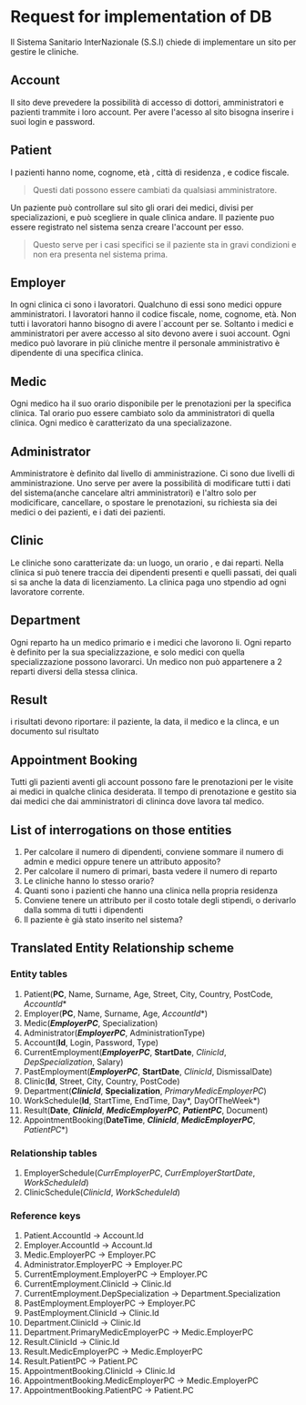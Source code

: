 ﻿# Request for implementation of DB

Il Sistema Sanitario InterNazionale (S.S.I) chiede di implementare un sito per gestire le cliniche.

## Account

Il sito deve prevedere la possibilità di accesso di dottori, amministratori e pazienti trammite i loro account.
Per avere l'acesso al sito bisogna inserire i suoi login e password.

## Patient

I pazienti hanno nome, cognome, età , città di residenza , e codice fiscale.
> Questi dati possono essere cambiati da qualsiasi amministratore.

Un paziente può controllare sul sito gli orari dei medici, divisi per specializazioni, e può scegliere in quale clinica
andare.
Il paziente puo essere registrato nel sistema senza creare l'account per esso.
> Questo serve per i casi specifici se il paziente sta in gravi condizioni e non era presenta nel sistema prima.

## Employer

In ogni clinica ci sono i lavoratori.
Qualchuno di essi sono medici oppure amministratori.
I lavoratori hanno il codice fiscale, nome, cognome, età.
Non tutti i lavoratori hanno bisogno di avere l`account per se.
Soltanto i medici e amministratori per avere accesso al sito devono avere i suoi account.
Ogni medico può lavorare in più cliniche mentre il personale amministrativo è dipendente di una specifica clinica.

## Medic

Ogni medico ha il suo orario disponibile per le prenotazioni per la specifica clinica. Tal orario puo essere cambiato
solo da amministratori di quella clinica.
Ogni medico è caratterizato da una specializazone.

## Administrator

Amministratore è definito dal livello di amministrazione.
Ci sono due livelli di amministrazione. Uno serve per avere la possibilità di modificare tutti i dati del sistema(anche
cancelare altri amministratori) e
l'altro solo per modicificare, cancellare, o spostare le prenotazioni, su richiesta sia dei medici o dei pazienti, e i
dati dei pazienti.

## Clinic

Le cliniche sono caratterizate da: un luogo, un orario , e dai reparti.
Nella clinica si può tenere traccia dei dipendenti presenti e quelli passati, dei quali si sa anche la data di
licenziamento.
La clinica paga uno stpendio ad ogni lavoratore corrente.

## Department

Ogni reparto ha un medico primario e i medici che lavorono li.
Ogni reparto è definito per la sua specializzazione, e solo medici con quella specializzazione possono lavorarci.
Un medico non può appartenere a 2 reparti diversi della stessa clinica.

## Result

i risultati devono riportare: il paziente, la data, il medico e la clinca, e un documento sul risultato

## Appointment Booking

Tutti gli pazienti aventi gli account possono fare le prenotazioni per le visite ai medici in qualche clinica
desiderata.
Il tempo di prenotazione e gestito sia dai medici che dai amministratori di clininca dove lavora tal medico.

## List of interrogations on those entities

1) Per calcolare il numero di dipendenti, conviene sommare il numero di admin e medici oppure tenere un attributo
   apposito?
2) Per calcolare il numero di primari, basta vedere il numero di reparto
3) Le cliniche hanno lo stesso orario?
4) Quanti sono i pazienti che hanno una clinica nella propria residenza
5) Conviene tenere un attributo per il costo totale degli stipendi, o derivarlo dalla somma di tutti i dipendenti
6) Il paziente è già stato inserito nel sistema?

## Translated Entity Relationship scheme

### Entity tables

1. Patient(**PC**, Name, Surname, Age, Street, City, Country, PostCode, *AccountId**
2. Employer(**PC**, Name, Surname, Age, *AccountId**)
3. Medic(***EmployerPC***, Specialization)
4. Administrator(***EmployerPC***, AdministrationType)
5. Account(**Id**, Login, Password, Type)
6. CurrentEmployment(***EmployerPC***, **StartDate**, *ClinicId*, *DepSpecialization*, Salary)
7. PastEmployment(***EmployerPC***, **StartDate**, *ClinicId*, DismissalDate)
8. Clinic(**Id**, Street, City, Country, PostCode)
9. Department(***ClinicId***, **Specialization**, *PrimaryMedicEmployerPC*)
10. WorkSchedule(**Id**, StartTime, EndTime, Day*, DayOfTheWeek*)
11. Result(**Date**, ***ClinicId***, ***MedicEmployerPC***, ***PatientPC***, Document)
12. AppointmentBooking(**DateTime**, ***ClinicId***, ***MedicEmployerPC***, *PatientPC**)

### Relationship tables

1. EmployerSchedule(*CurrEmployerPC*, *CurrEmployerStartDate*, *WorkScheduleId*)
2. ClinicSchedule(*ClinicId*, *WorkScheduleId*)

### Reference keys
1. Patient.AccountId → Account.Id
2. Employer.AccountId → Account.Id
3. Medic.EmployerPC → Employer.PC
4. Administrator.EmployerPC → Employer.PC
5. CurrentEmployment.EmployerPC → Employer.PC
6. CurrentEmployment.ClinicId → Clinic.Id
7. CurrentEmployment.DepSpecialization → Department.Specialization
8. PastEmployment.EmployerPC → Employer.PC
9. PastEmployment.ClinicId → Clinic.Id
10. Department.ClinicId → Clinic.Id
11. Department.PrimaryMedicEmployerPC → Medic.EmployerPC
12. Result.ClinicId → Clinic.Id
13. Result.MedicEmployerPC → Medic.EmployerPC
14. Result.PatientPC → Patient.PC
15. AppointmentBooking.ClinicId → Clinic.Id
16. AppointmentBooking.MedicEmployerPC → Medic.EmployerPC
17. AppointmentBooking.PatientPC → Patient.PC